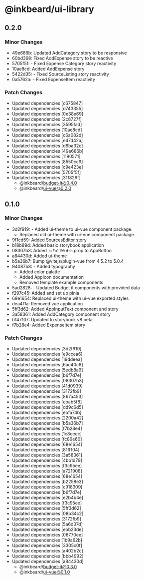 # @inkbeard/ui-library

## 0.2.0

### Minor Changes

- 49e686b: Updated AddCategory story to be responsive
- 60bd368: Fixed AddExpense story to be reactive
- 5705f5f: - Fixed Expense Category story reactivity
- 10ae8cd: Added AddExpense story
- 5422d35: - Fixed SourceListing story reactivity
- 0a5762a: - Fixed ExpenseItem reactivity

### Patch Changes

- Updated dependencies [c675847]
- Updated dependencies [d743355]
- Updated dependencies [0e38e69]
- Updated dependencies [2c8727f]
- Updated dependencies [3595fad]
- Updated dependencies [10ae8cd]
- Updated dependencies [c6a082d]
- Updated dependencies [e47d42a]
- Updated dependencies [d6ba32c]
- Updated dependencies [49e686b]
- Updated dependencies [1190571]
- Updated dependencies [8550cc9]
- Updated dependencies [c9e423e]
- Updated dependencies [5705f5f]
- Updated dependencies [311826f]
  - @inkbeard/budget-it@0.4.0
  - @inkbeard/ui-vue@0.2.0

## 0.1.0

### Minor Changes

- 3d2f919: - Added ui-theme to ui-vue component package.
  - Replaced old ui-theme with ui-vue component package.
- 9f1cd59: Added SourcesEditor story
- b18b89d: Added basic storybook application
- 08307b3: Added `isFullWidth` prop to AppButton
- a84430d: Added ui-theme
- b5a36b7: Bump @vitejs/plugin-vue from 4.5.2 to 5.0.4
- 94087b8: - Added typography
  - Added color palatte
  - Added AppIcon documentation
  - Removed template example components
- 5ad2828: - Updated Budget it components with provided data
- f297c45: Added and set up pinia
- 68e1654: Replaced ui-theme with ui-vue exported styles
- dea4f1a: Removed vue application
- 5ff3d62: Added AppInputText component and story
- 3a58361: Added AddCategory component story
- b147107: Updated to storybook v8 beta
- f7b28e4: Added ExpenseItem story

### Patch Changes

- Updated dependencies [3d2f919]
- Updated dependencies [e9ccea6]
- Updated dependencies [19ddeea]
- Updated dependencies [6ac40c8]
- Updated dependencies [5edb8a9]
- Updated dependencies [b6f7d7e]
- Updated dependencies [08307b3]
- Updated dependencies [41d0939]
- Updated dependencies [3172fb9]
- Updated dependencies [867a453]
- Updated dependencies [ebab5f8]
- Updated dependencies [dd9c6d5]
- Updated dependencies [ebfa74b]
- Updated dependencies [2200a42]
- Updated dependencies [b5a36b7]
- Updated dependencies [f7b28e4]
- Updated dependencies [1c8eeec]
- Updated dependencies [fc89e60]
- Updated dependencies [68e1654]
- Updated dependencies [81ff104]
- Updated dependencies [3a58361]
- Updated dependencies [4bb1d79]
- Updated dependencies [f3c95ee]
- Updated dependencies [a721908]
- Updated dependencies [68e1654]
- Updated dependencies [b2258e3]
- Updated dependencies [c918309]
- Updated dependencies [b6f7d7e]
- Updated dependencies [e2b4b4e]
- Updated dependencies [f3c95ee]
- Updated dependencies [5ff3d62]
- Updated dependencies [08b34c2]
- Updated dependencies [3172fb9]
- Updated dependencies [5a6d37d]
- Updated dependencies [ebb23de]
- Updated dependencies [08770ee]
- Updated dependencies [1b9a62b]
- Updated dependencies [3305c0f]
- Updated dependencies [a402b2c]
- Updated dependencies [bbb4992]
- Updated dependencies [a84430d]
  - @inkbeard/budget-it@0.3.0
  - @inkbeard/ui-vue@0.1.0
